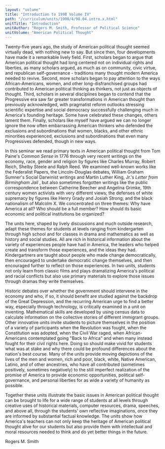 ```yaml
---
layout: "volume"
title: "Introduction to 1998 Volume IV"
path: "/curriculum/units/1998/4/98.04.intro.x.html"
unitTitle: "Introduction"
unitAuthor: "Rogers M. Smith, Professor of Political Science"
unitVolume: "American Political Thought"
---
```

<body>
<p>
Twenty-five years ago, the study of American political thought seemed virtually dead, with nothing new to say.   But since then, four developments have made it a remarkable lively field.  First, scholars began to argue that American political thought had long centered not on individual rights and liberties, as many scholars argued, as much as on community, civic virtue, and republican self-governance - traditions many thought modern America needed to revive.  Second, more scholars began to pay attention to the ways African-Americans, women, and other long-disfranchised groups had contributed to American political thinking as thinkers, not just as objects of thought.  Third, scholars in several disciplines began to contend that the Progressive era saw far greater transformations in American thought than previously acknowledged, with pragmatist reform outlooks stressing scientific expertise and social democracy successfully challenging much in America's founding heritage.  Some have celebrated these changes, others lament them.  Finally, scholars like myself have argued we can no longer ignore the now often embarrassing American thinkers who defended the exclusions and subordinations that women, blacks, and other ethnic minorities experienced, exclusions and subordinations that even many Progressives defended, though in new ways.
</p>
<p>
In this seminar we read primary texts in American political thought from Tom Paine's
<i>
Common Sense
</i>
in 1776 through very recent writings on the economy, race, gender and religion by figures like Charles Murray, Robert Reich, Shelby Steele and Ralph Reed.  We examined well-known works like the Federalist Papers, the Lincoln-Douglas debates, William Graham Sumner's Social Darwinist writings and Martin Luther King, Jr.'s
<i>
Letter from Birmingham Jail
</i>
, but also sometimes forgotten writings like the public correspondence between Catherine Beecher and Angelina Grimke, 19th century women activists with very different views; the defenses of white supremacy by figures like Henry Grady and Josiah Strong; and the black nationalism of Malcolm X.  We concentrated on three themes: Why have America at all?  Who should be a full member?  How should its basic economic and political institutions be organized?
</p>
<p>
The units here, shaped by lively discussions and much outside research, adapt these themes for students at levels ranging from kindergarten through high school and for classes in drama and mathematics as well as history and social studies.  All are rich in historical information about the variety of experiences people have had in America, the leaders who helped create and transform those experiences, and the ideas they had.  Kindergartners are taught about people who made change democratically, then encouraged to undertake democratic change themselves, and then encouraged further to reflect on those experiences.  In two units, students not only learn from classic films and plays dramatizing America's political and racial conflicts but also use primary materials to explore those issues through dramas they write themselves.
</p>
<p>
Historic debates over whether the government should intervene in the economy and who, if so, it should benefit are studied against the backdrop of the Great Depression, and the recurring American urge to find a better way, especially through technology, is critically examined in a unit on inventing.  Mathematical skills are developed by using census data to calculate information on the collective stories of different immigrant groups.  Other innovative units invite students to picture themselves in the position of a variety of participants when the Revolution was fought, when the Constitution was adopted, when the Civil War raged, when African-Americans contemplated going "Back to Africa" and when many instead fought for their civil rights here.  Doing so should make vivid for students what was at stake and why there could be profound differences about the nation's best course.  Many of the units provide moving depictions of the lives of the men and women, rich and poor, black, white, Native American, Latino, and of other ancestries, who have all contributed (sometimes positively, sometimes negatively) to the still imperfect realization of the promise of America to provide economic opportunities, political self-governance, and personal liberties for as wide a variety of humanity as possible.
</p>
<p>
Together these units illustrate the basic issues in American political thought can be brought to life for a wide range of students at all levels through creative uses of historical materials, computer resources, drama, speeches, and above all, through the students' own reflective imaginations, once they are informed by substantial factual knowledge.  The units show how America's teachers can not only keep the heritage of American political thought alive for our students but also provide them with intellectual and moral resources needed to think and do yet better things in the future.
</p>
<p>
Rogers M. Smith
</p>
</body>
